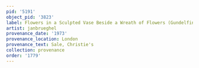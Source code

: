 ```yaml
---
pid: '5191'
object_pid: '3823'
label: Flowers in a Sculpted Vase Beside a Wreath of Flowers (Gundelfingen)
artist: janbrueghel
provenance_date: '1973'
provenance_location: London
provenance_text: Sale, Christie's
collection: provenance
order: '1779'
---
```

